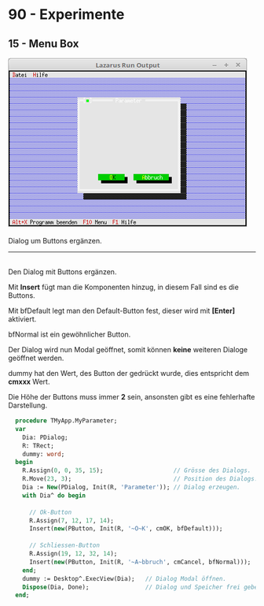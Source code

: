 # 90 - Experimente
## 15 - Menu Box

<img src="image.png" alt="Selfhtml"><br><br>
Dialog um Buttons ergänzen.

<hr><br>
Den Dialog mit Buttons ergänzen.

Mit <b>Insert</b> fügt man die Komponenten hinzug, in diesem Fall sind es die Buttons.

Mit bfDefault legt man den Default-Button fest, dieser wird mit <b>[Enter]</b> aktiviert.

bfNormal ist ein gewöhnlicher Button.

Der Dialog wird nun Modal geöffnet, somit können <b>keine</b> weiteren Dialoge geöffnet werden.

dummy hat den Wert, des Button der gedrückt wurde, dies entspricht dem <b>cmxxx</b> Wert.

Die Höhe der Buttons muss immer <b>2</b> sein, ansonsten gibt es eine fehlerhafte Darstellung.


```pascal
  procedure TMyApp.MyParameter;
  var
    Dia: PDialog;
    R: TRect;
    dummy: word;
  begin
    R.Assign(0, 0, 35, 15);                    // Grösse des Dialogs.
    R.Move(23, 3);                             // Position des Dialogs.
    Dia := New(PDialog, Init(R, 'Parameter')); // Dialog erzeugen.
    with Dia^ do begin

      // Ok-Button
      R.Assign(7, 12, 17, 14);
      Insert(new(PButton, Init(R, '~O~K', cmOK, bfDefault)));

      // Schliessen-Button
      R.Assign(19, 12, 32, 14);
      Insert(new(PButton, Init(R, '~A~bbruch', cmCancel, bfNormal)));
    end;
    dummy := Desktop^.ExecView(Dia);   // Dialog Modal öffnen.
    Dispose(Dia, Done);                // Dialog und Speicher frei geben.
  end;
```


